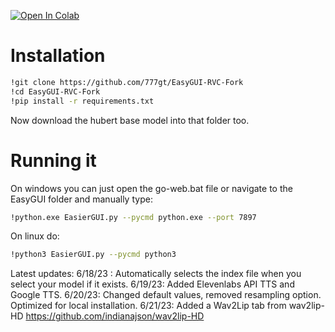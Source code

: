[![Open In Colab](https://img.shields.io/badge/Colab-F9AB00?style=for-the-badge&logo=googlecolab&color=525252)](https://colab.research.google.com/drive/1r4IRL0UA7JEoZ0ZK8PKfMyTIBHKpyhcw)

# Installation

```bash
!git clone https://github.com/777gt/EasyGUI-RVC-Fork
!cd EasyGUI-RVC-Fork
!pip install -r requirements.txt
```
Now download the hubert base model into that folder too.

# Running it
On windows you can just open the go-web.bat file or navigate to the EasyGUI folder and manually type:
```bash
!python.exe EasierGUI.py --pycmd python.exe --port 7897
```
On linux do:
```bash
!python3 EasierGUI.py --pycmd python3
```

Latest updates:
6/18/23 : Automatically selects the index file when you select your model if it exists.
6/19/23: Added Elevenlabs API TTS and Google TTS.
6/20/23: Changed default values, removed resampling option. Optimized for local installation.
6/21/23: Added a Wav2Lip tab from wav2lip-HD https://github.com/indianajson/wav2lip-HD
